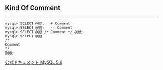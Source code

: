 ## Kind Of Comment
---

```
mysql> SELECT @@@;   # Comment
mysql> SELECT @@@;   -- Comment
mysql> SELECT @@@ /* Comment */ @@@;
mysql> SELECT @@@
/*
Comment
*/
@@@;
```

[公式ドキュメント MySQL 5.6](https://dev.mysql.com/doc/refman/5.6/ja/comments.html)